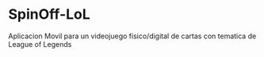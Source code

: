 # SpinOff-LoL
Aplicacion Movil para un videojuego fisico/digital de cartas con tematica de League of Legends
